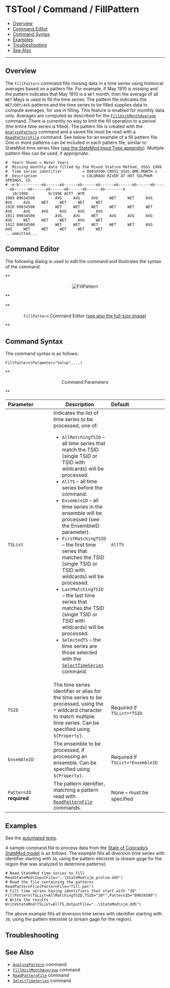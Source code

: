 # TSTool / Command / FillPattern #

* [Overview](#overview)
* [Command Editor](#command-editor)
* [Command Syntax](#command-syntax)
* [Examples](#examples)
* [Troubleshooting](#troubleshooting)
* [See Also](#see-also)

-------------------------

## Overview ##

The `FillPattern` command fills missing data
in a time series using historical averages based on a pattern file.
For example, if May 1910 is missing and the pattern indicates that May 1910 is a `WET` month,
then the average of all `WET` Mays is used to fill the time series.
The pattern file indicates the `WET/DRY/AVG` patterns and the time series
to be filled supplies data to compute averages, for use in filling.
This feature is enabled for monthly data only.
Averages are computed as described for the
[`FillHistMonthAverage`](../FillHistMonthAverage/FillHistMonthAverage.md) command.
There is currently no way to limit the fill operation to a period (the entire time series is filled).
The pattern file is created with the
[`AnalyzePattern`](../AnalyzePattern/AnalyzePattern.md) command and a saved file must be read with a
[`ReadPatternFile`](../ReadPatternFile/ReadPatternFile.md) command.
See below for an example of a fill pattern file.
One or more patterns can be included in each pattern file,
similar to StateMod time series files ([see the StateMod Input Type appendix](../../datastore-ref/StateMod/StateMod.md)).
Multiple pattern files can be used, if appropriate.  

```
#  Years Shown = Water Years
#  Missing monthly data filled by the Mixed Station Method, USGS 1989
#  Time series identifier         = 09034500.CRDSS_USGS.QME.MONTH.1
#  Description                    = COLORADO RIVER AT HOT SULPHUR SPRINGS, CO.
# -e-b----------eb------eb------eb------eb------eb------eb------eb------eb------eb------eb------eb------eb------eb--------e
   10/1908  -      9/1996 ACFT  WYR
1909 09034500         AVG     AVG     AVG     WET     WET     AVG     AVG     AVG     WET     WET     WET     WET
1910 09034500         WET     WET     WET     WET     WET     WET     AVG     AVG     AVG     AVG     AVG     AVG
1911 09034500         AVG     AVG     WET     AVG     AVG     AVG     AVG     WET     WET     WET     AVG     WET
1912 09034500         WET     WET     WET     WET     WET     AVG     AVG     WET     WET     WET     WET     WET
...ommitted...
```

## Command Editor ##

The following dialog is used to edit the command and illustrates the syntax of the command.

**<p style="text-align: center;">
![FillPattern](FillPattern.png)
</p>**

**<p style="text-align: center;">
`FillPattern` Command Editor (<a href="../FillPattern.png">see also the full-size image</a>)
</p>**

## Command Syntax ##

The command syntax is as follows:

```text
FillPattern(Parameter="Value",...)
```
**<p style="text-align: center;">
Command Parameters
</p>**

|**Parameter**&nbsp;&nbsp;&nbsp;&nbsp;&nbsp;&nbsp;&nbsp;&nbsp;&nbsp;&nbsp;&nbsp;|**Description**|**Default**&nbsp;&nbsp;&nbsp;&nbsp;&nbsp;&nbsp;&nbsp;&nbsp;&nbsp;&nbsp;&nbsp;&nbsp;&nbsp;&nbsp;&nbsp;&nbsp;&nbsp;&nbsp;&nbsp;&nbsp;&nbsp;&nbsp;&nbsp;&nbsp;&nbsp;&nbsp;&nbsp;|
|--------------|-----------------|-----------------|
|`TSList`|Indicates the list of time series to be processed, one of:<br><ul><li>`AllMatchingTSID` – all time series that match the TSID (single TSID or TSID with wildcards) will be processed.</li><li>`AllTS` – all time series before the command.</li><li>`EnsembleID` – all time series in the ensemble will be processed (see the EnsembleID parameter).</li><li>`FirstMatchingTSID` – the first time series that matches the TSID (single TSID or TSID with wildcards) will be processed.</li><li>`LastMatchingTSID` – the last time series that matches the TSID (single TSID or TSID with wildcards) will be processed.</li><li>`SelectedTS` – the time series are those selected with the [`SelectTimeSeries`](../SelectTimeSeries/SelectTimeSeries.md) command.</li></ul> | `AllTS` |
|`TSID`|The time series identifier or alias for the time series to be processed, using the `*` wildcard character to match multiple time series.  Can be specified using `${Property}`.|Required if `TSList=*TSID`|
|`EnsembleID`|The ensemble to be processed, if processing an ensemble. Can be specified using `${Property}`.|Required if `TSList=*EnsembleID`|
|`PatternID`<br>**required**|The pattern identifier, matching a pattern read with [`ReadPatternFile`](../ReadPatternFile/ReadPatternFile.md) commands.|None – must be specified|.

## Examples ##

See the [automated tests](https://github.com/OpenCDSS/cdss-app-tstool-test/tree/master/test/commands/FillPattern).

A sample command file to process data from the [State of Colorado’s StateMod model](../../datastore-ref/StateMod/StateMod.md) is as follows.
The example fills all diversion time series with identifier starting with `30`, using the pattern `09034500`
(a stream gage for the region that was analyzed to determine patterns).

```text
# Read StateMod time series to fill
ReadStateMod(InputFile="..\StateMod\sjm_prelim.ddh")
# Read the file containing the patterns
ReadPatternFile(PatternFile="fill.pat")
# Fill time series having identifiers that start with "30"
FillPattern(TSList=AllMatchingTSID,TSID="30*",PatternID="09034500")
# Write the results
WriteStateMod(TSList=AllTS,OutputFile="..\StateMod\sjm.ddh")
```

The above example fills all diversion time series with identifier starting with `30`,
using the pattern `09034500` (a stream gage for the region).

## Troubleshooting ##

## See Also ##

* [`AnalyzePattern`](../AnalyzePattern/AnalyzePattern.md) command
* [`FillHistMonthAverage`](../FillHistMonthAverage/FillHistMonthAverage.md) command
* [`ReadPatternFile`](../ReadPatternFile/ReadPatternFile.md) command
* [`SelectTimeSeries`](../SelectTimeSeries/SelectTimeSeries.md) command
